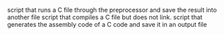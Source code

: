 script that runs a C file through the preprocessor and save the result into another file
 script that compiles a C file but does not link.
script that generates the assembly code of a C code and save it in an output file
